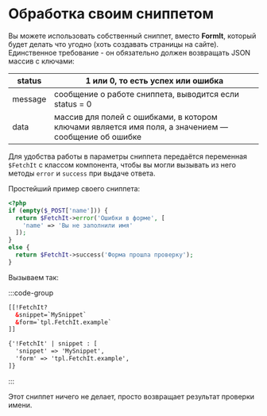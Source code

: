 # Обработка своим сниппетом

Вы можете использовать собственный сниппет, вместо **FormIt**, который будет делать что угодно (хоть создавать страницы на сайте). Единственное требование - он обязательно должен возвращать JSON массив с ключами:

| status  | 1 или 0, то есть успех или ошибка                                                                   |
| ------- | --------------------------------------------------------------------------------------------------- |
| message | сообщение о работе сниппета, выводится если status = 0                                              |
| data    | массив для полей с ошибками, в котором ключами является имя поля, а значением — сообщение об ошибке |

Для удобства работы в параметры сниппета передаётся переменная `$FetchIt` с классом компонента, чтобы вы могли вызывать из него методы `error` и `success` при выдаче ответа.

Простейший пример своего сниппета:

```php
<?php
if (empty($_POST['name'])) {
  return $FetchIt->error('Ошибки в форме', [
    'name' => 'Вы не заполнили имя'
  ]);
}
else {
  return $FetchIt->success('Форма прошла проверку');
}
```

Вызываем так:

:::code-group
```html [Шаблонизатор MODX]
[[!FetchIt?
  &snippet=`MySnippet`
  &form=`tpl.FetchIt.example`
]]
```
```html [fenom]
{'!FetchIt' | snippet : [
  'snippet' => 'MySnippet',
  'form' => 'tpl.FetchIt.example',
]}
```
:::

Этот сниппет ничего не делает, просто возвращает результат проверки имени.
